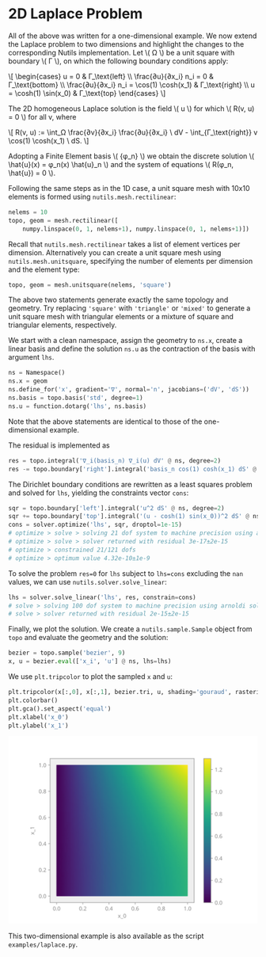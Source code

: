 # 2D Laplace Problem

All of the above was written for a one-dimensional example.  We now extend the
Laplace problem to two dimensions and highlight the changes to the
corresponding Nutils implementation.  Let \\( Ω \\) be a unit square with
boundary \\( Γ \\), on which the following boundary conditions apply:

\\[ \begin{cases}
u = 0 & Γ_\text{left} \\\\
\frac{∂u}{∂x_i} n_i = 0 & Γ_\text{bottom} \\\\
\frac{∂u}{∂x_i} n_i = \cos(1) \cosh(x_1) & Γ_\text{right} \\\\
u = \cosh(1) \sin(x_0) & Γ_\text{top}
\end{cases} \\]

The 2D homogeneous Laplace solution is the field \\( u \\) for which \\( R(v,
u) = 0 \\) for all v, where

\\[ R(v, u) := \int_Ω \frac{∂v}{∂x_i} \frac{∂u}{∂x_i} \ dV - \int_{Γ_\text{right}} v \cos(1) \cosh(x_1) \ dS. \\]

Adopting a Finite Element basis \\( \{φ_n\} \\) we obtain the discrete solution
\\( \hat{u}(x) = φ_n(x) \hat{u}_n \\) and the system of equations \\( R(φ_n,
\hat{u}) = 0 \\).

Following the same steps as in the 1D case, a unit square mesh with 10x10
elements is formed using `nutils.mesh.rectilinear`:

```python
nelems = 10
topo, geom = mesh.rectilinear([
    numpy.linspace(0, 1, nelems+1), numpy.linspace(0, 1, nelems+1)])
```

Recall that `nutils.mesh.rectilinear` takes a list of element vertices per
dimension.  Alternatively you can create a unit square mesh using
`nutils.mesh.unitsquare`, specifying the number of elements per dimension and
the element type:

```python
topo, geom = mesh.unitsquare(nelems, 'square')
```

The above two statements generate exactly the same topology and geometry.  Try
replacing `'square'` with `'triangle'` or `'mixed'` to generate a unit square
mesh with triangular elements or a mixture of square and triangular elements,
respectively.

We start with a clean namespace, assign the geometry to `ns.x`, create a linear
basis and define the solution `ns.u` as the contraction of the basis with
argument `lhs`.

```python
ns = Namespace()
ns.x = geom
ns.define_for('x', gradient='∇', normal='n', jacobians=('dV', 'dS'))
ns.basis = topo.basis('std', degree=1)
ns.u = function.dotarg('lhs', ns.basis)
```

Note that the above statements are identical to those of the one-dimensional
example.

The residual is implemented as

```python
res = topo.integral('∇_i(basis_n) ∇_i(u) dV' @ ns, degree=2)
res -= topo.boundary['right'].integral('basis_n cos(1) cosh(x_1) dS' @ ns, degree=2)
```

The Dirichlet boundary conditions are rewritten as a least squares problem and
solved for `lhs`, yielding the constraints vector `cons`:

```python
sqr = topo.boundary['left'].integral('u^2 dS' @ ns, degree=2)
sqr += topo.boundary['top'].integral('(u - cosh(1) sin(x_0))^2 dS' @ ns, degree=2)
cons = solver.optimize('lhs', sqr, droptol=1e-15)
# optimize > solve > solving 21 dof system to machine precision using arnoldi solver
# optimize > solve > solver returned with residual 3e-17±2e-15
# optimize > constrained 21/121 dofs
# optimize > optimum value 4.32e-10±1e-9
```

To solve the problem `res=0` for `lhs` subject to `lhs=cons` excluding
the `nan` values, we can use `nutils.solver.solve_linear`:

```python
lhs = solver.solve_linear('lhs', res, constrain=cons)
# solve > solving 100 dof system to machine precision using arnoldi solver
# solve > solver returned with residual 2e-15±2e-15
```

Finally, we plot the solution.  We create a `nutils.sample.Sample` object from
`topo` and evaluate the geometry and the solution:

```python
bezier = topo.sample('bezier', 9)
x, u = bezier.eval(['x_i', 'u'] @ ns, lhs=lhs)
```

We use `plt.tripcolor` to plot the sampled `x` and `u`:

```python
plt.tripcolor(x[:,0], x[:,1], bezier.tri, u, shading='gouraud', rasterized=True)
plt.colorbar()
plt.gca().set_aspect('equal')
plt.xlabel('x_0')
plt.ylabel('x_1')
```
![output](tutorial-laplace2d-fig1.svg)

This two-dimensional example is also available as the script `examples/laplace.py`.
